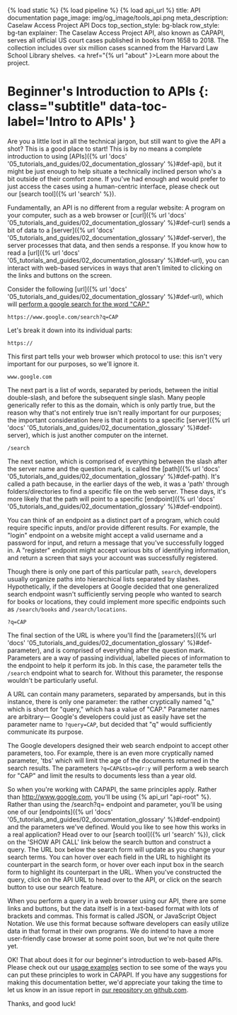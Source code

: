 {% load static %}
{% load pipeline %}
{% load api_url %}
title: API documentation
page_image: img/og_image/tools_api.png
meta_description: Caselaw Access Project API Docs
top_section_style: bg-black
row_style: bg-tan
explainer: The Caselaw Access Project API, also known as CAPAPI, serves all official US court cases published in books from 1658 to 2018. The collection includes over six million cases scanned from the Harvard Law School Library shelves. <a href="{% url "about" }>Learn more about the project</a>.


# Beginner's Introduction to APIs  {: class="subtitle" data-toc-label='Intro to APIs' }
  
Are you a little lost in all the technical jargon, but still want to give the API a shot? This is a good place to start!
This is by no means a complete introduction to using 
[APIs]({% url 'docs' '05_tutorials_and_guides/02_documentation_glossary' %}#def-api), but it might be just enough to 
help situate a technically inclined person who's a bit outside of their comfort zone. If you've had enough and would 
prefer to just access the cases using a human-centric interface, please check out our [search tool]({% url 'search' %}). 
  
Fundamentally, an API is no different from a regular website: A program on your computer, such as a web browser or 
[curl]({% url 'docs' '05_tutorials_and_guides/02_documentation_glossary' %}#def-curl) sends a bit of data to 
a [server]({% url 'docs' '05_tutorials_and_guides/02_documentation_glossary' %}#def-server), the server processes that 
data, and then sends a response. If you know how to read a 
[url]({% url 'docs' '05_tutorials_and_guides/02_documentation_glossary' %}#def-url), you can interact with web-based 
services in ways that aren't limited to clicking on the links and buttons on the screen. 
  
Consider the following [url]({% url 'docs' '05_tutorials_and_guides/02_documentation_glossary' %}#def-url), which will 
[perform a google search for the word "CAP."](https://www.google.com/search?q=CAP")
  
    https://www.google.com/search?q=CAP
  
Let's break it down into its individual parts:
  
    https://
  
This first part tells your web browser which protocol to use: this isn't very important for our purposes, so we'll 
ignore it.
  
    www.google.com
  
The next part is a list of words, separated by periods, between the initial double-slash, and before the subsequent 
single slash. Many people generically refer to this as the domain, which is only partly true, but the reason why that's 
not entirely true isn't really important for our purposes; the important consideration here is that it points to a 
specific [server]({% url 'docs' '05_tutorials_and_guides/02_documentation_glossary' %}#def-server), which is just 
another computer on the internet. 

    /search
  
The next section, which is comprised of everything between the slash after the server name and the question mark, is 
called the [path]({% url 'docs' '05_tutorials_and_guides/02_documentation_glossary' %}#def-path). It's called a path 
because, in the earlier days of the web, it was a 'path' through folders/directories to find a specific file on the web 
server. These days, it's more likely that the path will point to a specific 
[endpoint]({% url 'docs' '05_tutorials_and_guides/02_documentation_glossary' %}#def-endpoint).
  
  
You can think of an endpoint as a distinct part of a program, which could require specific inputs, and/or provide 
different results. For example, the "login" endpoint on a website might accept a valid username and a password for 
input, and return a message that you've successfully logged in. A "register" endpoint might accept various bits of 
identifying information, and return a screen that says your account was successfully registered.
  
  
Though there is only one part of this particular path, `search`, developers usually organize paths into hierarchical 
lists separated by slashes. Hypothetically, if the developers at Google decided that one generalized search endpoint 
wasn't sufficiently serving people who wanted to search for books or locations, they could implement more specific 
endpoints such as `/search/books` and `/search/locations`.
  
    ?q=CAP
  
The final section of the URL is where you'll find the 
[parameters]({% url 'docs' '05_tutorials_and_guides/02_documentation_glossary' %}#def-parameter), and is comprised of 
everything after the question mark. Parameters are a way of passing individual, labelled pieces of information to the 
endpoint to help it perform its job. In this case, the parameter tells the `/search` endpoint what to search for. 
Without this parameter, the response wouldn't be particularly useful.
  
A URL can contain many parameters, separated by ampersands, but in this instance, there is only one parameter: the 
rather cryptically named "q," which is short for "query," which has a value of "CAP." Parameter names are arbitrary— 
Google's developers could just as easily have set the parameter name to `?query=CAP`, but decided that "q" would 
sufficiently communicate its purpose. 
  
The Google developers designed their web search endpoint to accept other parameters, too. For example, there is an even 
more cryptically named parameter, 'tbs' which will limit the age of the documents returned in the search results. The 
parameters `?q=CAP&tbs=qdr:y` will perform a web search for "CAP" and limit the results to documents less than a year 
old. 
  
So when you're working with CAPAPI, the same principles apply. Rather than http://www.google.com, you'll be using 
{% api_url "api-root" %}. Rather than using the /search?q= endpoint and parameter, you'll be using one of our 
[endpoints]({% url 'docs' '05_tutorials_and_guides/02_documentation_glossary' %}#def-endpoint) and the parameters we've 
defined. Would you like to see how this works in a real application? 
Head over to our [search tool]({% url 'search' %}), click on the 'SHOW API CALL' link below the search button and 
construct a query. The URL box below the search form will update as you change your search terms. You can hover over 
each field in the URL to highlight its counterpart in the search form, or hover over each input box in the search form 
to highlight its counterpart in the URL. When you've constructed the query, click on the API URL to head over to the 
API, or click on the search button to use our search feature.
  
When you perform a query in a web browser using our API, there are some links and buttons, but the data itself is in a 
text-based format with lots of brackets and commas. This format is called JSON, or JavaScript Object Notation. We use 
this format because software developers can easily utilize data in that format in their own programs. We do intend to 
have a more user-friendly case browser at some point soon, but we're not quite there yet. 
  
OK! That about does it for our beginner's introduction to web-based APIs. Please check out our 
[usage examples](#usage-examples") section to see some of the ways you can put these principles to work in CAPAPI. If you have 
any suggestions for making this documentation better, we'd appreciate your taking the time to let us know in an issue 
report in [our repository on github.com](https://github.com/harvard-lil/capstone/issues). 
  
Thanks, and good luck!
